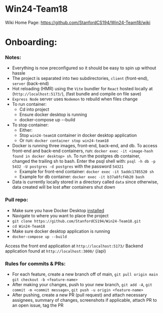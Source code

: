 # Win24-Team18

Wiki Home Page:
https://github.com/StanfordCS194/Win24-Team18/wiki

# Onboarding:
### Notes:
- Everything is now preconfigured so it should be easy to spin up without hassle
- The project is separated into two subdirectories, `client` (front-end), `server` (back-end)
- Hot reloading (HMR) using the `Vite` bundler for `React` hosted locally at (`http://localhost:5173/`), (fast bundle and compile on file save)
- `Express Node` server uses `Nodemon` to rebuild when files change
- To run container:
  - Cd into project
  - Ensure docker desktop is running
  - docker-compose up --build 
- To stop container:
    - Either:
    - Stop `win24-team18` container in docker desktop application
    -  Or run: `docker container stop win24-team18`
- Docker is running three images, front-end, back-end, and db. To access front-end and back-end containers, run:  `docker exec -it <image-hash found in docker desktop> sh`. To run the postgres db container, changed the trailing sh to bash. Enter the psql shell with: `psql -h db -p 5432 -U postgres -d postgres` with the password `54321`
  - Example for front-end container: `docker exec -it 5addc1785520 sh`
  - Example for db container: `docker exec -it b37a8fcf4b20 bash`
- Data is currently locally stored in a directory called `data` since otherwise, data created will be lost after containers shut down

### Pull repo:
- Make sure you have Docker Desktop [installed]([url](https://www.docker.com/products/docker-desktop/)) 
- Navigate to where you want to place the project
- `git clone https://github.com/StanfordCS194/Win24-Team18.git`
- `cd Win24-Team18`
- Make sure docker desktop application is running
- `docker-compose up --build`

Access the front end application at `http://localhost:5173/`
Backend application found at `http://localhost:3000/` (/api)

### Rules for commits & PRs:
  - For each feature, create a new branch off of main, `git pull origin main` `git checkout -b <feature-name>`
  - After making your changes, push to your new branch, `git add -A`, `git commit -m <commit message>`, `git push -u origin <feature-name>`
  - After pushing, create a new PR (pull request) and attach necessary assignees, summary of changes, screenshots if applicable, attach PR to an open issue, tag the PR
